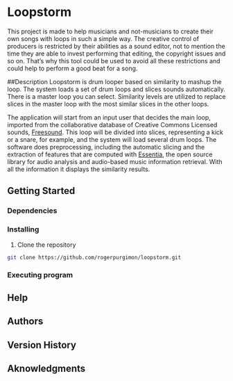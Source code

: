 # Loopstorm
This project is made to help musicians and not-musicians to create their own songs with loops in such a simple way. The creative control of producers is restricted by their abilities as a sound editor, not to mention the time they are able to invest performing that editing, the copyright issues and so on. That’s why this tool could be used to avoid all these restrictions and could help to perform a good beat for a song.

##Description
Loopstorm is drum looper based on similarity to mashup the loop. The system loads a set of drum loops and slices sounds automatically. There is a master loop you can select. Similarity levels are utilized to replace slices in the master loop with the most similar slices in the other loops.

The application will start from an input user that decides the main loop, imported from the collaborative database of Creative Commons Licensed sounds, [Freesound][1]. This loop will be divided into slices, representing a kick or a snare, for example, and the system will load several drum loops. The software does preprocessing, including the automatic slicing and the extraction of features that are computed with [Essentia][2], the open source library for audio analysis and audio-based music information retrieval. With all the information it displays the similarity results.

## Getting Started
### Dependencies

### Installing
1. Clone the repository
  ```sh
  git clone https://github.com/rogerpurgimon/loopstorm.git
  ```
### Executing program

## Help

## Authors

## Version History

## Aknowledgments


[1]:https://freesound.org/ "Freesound"
[2]:https://github.com/MTG/essentia
